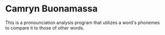 # Camryn Buonamassa
This is a pronounciation analysis program that utilizes a word's phonemes to compare it to those of other words.
